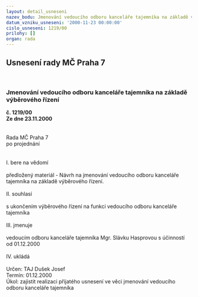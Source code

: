 ```yaml
---
layout: detail_usneseni
nazev_bodu: Jmenování vedoucího odboru kanceláře tajemníka na základě výběrového řízení
datum_vzniku_usneseni: '2000-11-23 00:00:00'
cislo_usneseni: 1219/00
prilohy: []
organ: rada
---
```

<div id="ucUsn_pList" class="usn">
	<span><h2>Usnesení rady MČ Praha 7 </h2>
<br></span><div class="standBody">
<span><h3>Jmenování vedoucího odboru kanceláře tajemníka na základě výběrového řízení</h3></span><div class="center">
		<strong>č. 1219/00</strong><br>
	</div>
<div class="center">
		<strong>Ze dne 23.11.2000</strong><br><br>
	</div>
<br>Rada MČ Praha 7<br>po projednání<br><br><br>I.	bere na vědomí<br><br> předložený materiál - Návrh na jmenování vedoucího odboru kanceláře tajemníka na základě výběrového řízení.<br><br>II.	souhlasí <br><br>s ukončením výběrového řízení na funkci vedoucího odboru kanceláře tajemníka<br><br>III.	jmenuje<br><br>vedoucím odboru kanceláře tajemníka Mgr. Slávku Hasprovou s účinností od 01.12.2000<br><br>IV. ukládá <br><br> Určen:	     	TAJ Dušek Josef<br>Termín: 01.12.2000<br>Úkol:	zajistit realizaci přijatého usnesení ve věci jmenování vedoucího odboru kanceláře tajemníka<br> <br> <br><br>                                          <br><br> </div>
</div>